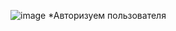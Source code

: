 ![image](https://user-images.githubusercontent.com/76069143/138354418-9d251acc-665a-43a4-9f77-aee23a858ada.png)
*Авторизуем пользователя
